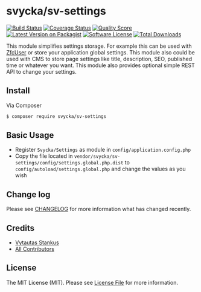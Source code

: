 # svycka/sv-settings

[![Build Status][ico-travis]][link-travis]
[![Coverage Status](https://coveralls.io/repos/svycka/sv-settings/badge.svg?branch=master&service=github)](https://coveralls.io/github/svycka/sv-settings?branch=master)
[![Quality Score][ico-code-quality]][link-code-quality]
[![Latest Version on Packagist][ico-version]][link-packagist]
[![Software License][ico-license]](LICENSE.md)
[![Total Downloads][ico-downloads]][link-downloads]

This module simplifies settings storage. For example this can be used with [ZfcUser](https://github.com/ZF-Commons/ZfcUser) or store your application global settings. This module also could be used with CMS to store page settings like title, description, SEO, published time or whatever you want. This module also provides optional simple REST API to change your settings.

## Install

Via Composer

``` bash
$ composer require svycka/sv-settings
```

## Basic Usage

- Register `Svycka/Settings` as module in `config/application.config.php`
- Copy the file located in `vendor/svycka/sv-settings/config/settings.global.php.dist` to `config/autoload/settings.global.php` and change the values as you wish

## Change log

Please see [CHANGELOG](CHANGELOG.md) for more information what has changed recently.

## Credits

- [Vytautas Stankus][link-author]
- [All Contributors][link-contributors]

## License

The MIT License (MIT). Please see [License File](LICENSE.md) for more information.

[ico-version]: https://img.shields.io/packagist/v/svycka/sv-settings.svg?style=flat-square
[ico-license]: https://img.shields.io/badge/license-MIT-brightgreen.svg?style=flat-square
[ico-travis]: https://img.shields.io/travis/svycka/sv-settings/master.svg?style=flat-square
[ico-code-quality]: https://img.shields.io/scrutinizer/g/svycka/sv-settings.svg?style=flat-square
[ico-downloads]: https://img.shields.io/packagist/dt/svycka/sv-settings.svg?style=flat-square

[link-packagist]: https://packagist.org/packages/svycka/sv-settings
[link-downloads]: https://packagist.org/packages/svycka/sv-settings
[link-travis]: https://travis-ci.org/svycka/sv-settings
[link-code-quality]: https://scrutinizer-ci.com/g/svycka/sv-settings
[link-author]: https://github.com/svycka
[link-contributors]: ../../contributors
